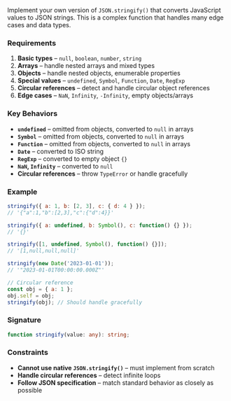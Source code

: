 Implement your own version of `JSON.stringify()` that converts JavaScript values to JSON strings. This is a complex function that handles many edge cases and data types.

### Requirements

1. **Basic types** – `null`, `boolean`, `number`, `string`
2. **Arrays** – handle nested arrays and mixed types
3. **Objects** – handle nested objects, enumerable properties
4. **Special values** – `undefined`, `Symbol`, `Function`, `Date`, `RegExp`
5. **Circular references** – detect and handle circular object references
6. **Edge cases** – `NaN`, `Infinity`, `-Infinity`, empty objects/arrays

### Key Behaviors

- **`undefined`** – omitted from objects, converted to `null` in arrays
- **`Symbol`** – omitted from objects, converted to `null` in arrays  
- **`Function`** – omitted from objects, converted to `null` in arrays
- **`Date`** – converted to ISO string
- **`RegExp`** – converted to empty object `{}`
- **`NaN`, `Infinity`** – converted to `null`
- **Circular references** – throw `TypeError` or handle gracefully

### Example

```js
stringify({ a: 1, b: [2, 3], c: { d: 4 } });
// '{"a":1,"b":[2,3],"c":{"d":4}}'

stringify({ a: undefined, b: Symbol(), c: function() {} });
// '{}'

stringify([1, undefined, Symbol(), function() {}]);
// '[1,null,null,null]'

stringify(new Date('2023-01-01'));
// '"2023-01-01T00:00:00.000Z"'

// Circular reference
const obj = { a: 1 };
obj.self = obj;
stringify(obj); // Should handle gracefully
```

### Signature

```ts
function stringify(value: any): string;
```

### Constraints

- **Cannot use native `JSON.stringify()`** – must implement from scratch
- **Handle circular references** – detect infinite loops
- **Follow JSON specification** – match standard behavior as closely as possible
